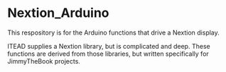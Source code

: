 # Nextion_Arduino
This respository is for the Arduino functions that drive a Nextion display.

ITEAD supplies a Nextion library, but is complicated and deep.
These functions are derived from those libraries, but written specifically for JimmyTheBook projects.